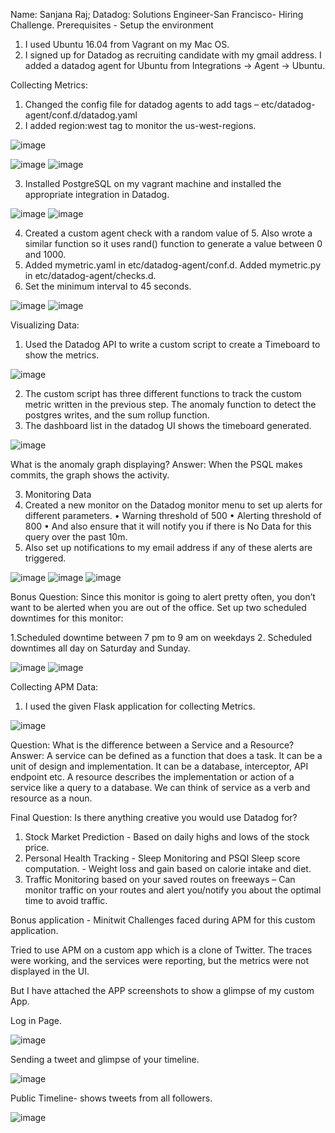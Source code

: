 Name: Sanjana Raj; Datadog: Solutions Engineer-San Francisco- Hiring Challenge.
Prerequisites - Setup the environment
1.	I used Ubuntu 16.04 from Vagrant on my Mac OS.
2.	I signed up for Datadog as recruiting candidate with my gmail address. I added a datadog agent for Ubuntu from Integrations -> Agent -> Ubuntu.

Collecting Metrics:
1.	Changed the config file for datadog agents to add tags – etc/datadog-agent/conf.d/datadog.yaml
2.	I added region:west tag to monitor the us-west-regions.

  ![image](https://user-images.githubusercontent.com/32622982/53060641-13855f00-3470-11e9-84a5-ef0118ea295d.png)
  
  ![image](https://user-images.githubusercontent.com/32622982/53060684-331c8780-3470-11e9-8f20-2aeb374ddf11.png)
  ![image](https://user-images.githubusercontent.com/32622982/53060724-4deefc00-3470-11e9-9ce7-a9f4a13c9606.png)

3.	Installed PostgreSQL on my vagrant machine and installed the appropriate integration in Datadog.

   ![image](https://user-images.githubusercontent.com/32622982/53060761-6a8b3400-3470-11e9-9baf-95d8ee1d4f9a.png)
   ![image](https://user-images.githubusercontent.com/32622982/53060777-770f8c80-3470-11e9-865a-6b2271e489c3.png)

4.	Created a custom agent check with a random value of 5. Also wrote a similar function so it uses rand() function to generate a value between 0 and 1000.
5.	Added mymetric.yaml in etc/datadog-agent/conf.d. Added mymetric.py in etc/datadog-agent/checks.d. 
6.	Set the minimum interval to 45 seconds.

![image](https://user-images.githubusercontent.com/32622982/53060798-88589900-3470-11e9-93c4-46ff69deafb3.png)
![image](https://user-images.githubusercontent.com/32622982/53060807-90183d80-3470-11e9-82b1-506bc64df065.png)

Visualizing Data:
1.	Used the Datadog API to write a custom script to create a Timeboard to show the metrics.

![image](https://user-images.githubusercontent.com/32622982/53060847-a920ee80-3470-11e9-93c7-2b517894f4dd.png)

2.	The custom script has three different functions to track the custom metric written in the previous step. The anomaly function to detect the postgres writes, and the sum rollup function.
3.	The dashboard list in the datadog UI shows the timeboard generated.

![image](https://user-images.githubusercontent.com/32622982/53060859-b50cb080-3470-11e9-8440-2a3440a36f57.png)

What is the anomaly graph displaying?
Answer: When the PSQL makes commits, the graph shows the activity.

3. Monitoring Data
1.	Created a new monitor on the Datadog monitor menu to set up alerts for different parameters.
•	Warning threshold of 500
•	Alerting threshold of 800
•	And also ensure that it will notify you if there is No Data for this query over the past 10m.
2.	Also set up notifications to my email address if any of these alerts are triggered.
 
![image](https://user-images.githubusercontent.com/32622982/53060879-c81f8080-3470-11e9-9500-34f903e13ce7.png)
![image](https://user-images.githubusercontent.com/32622982/53060898-d4a3d900-3470-11e9-8a62-a75dc8a65dc2.png)
![image](https://user-images.githubusercontent.com/32622982/53060916-e4bbb880-3470-11e9-89af-af96a7073694.png)

Bonus Question: Since this monitor is going to alert pretty often, you don’t want to be alerted when you are out of the office. Set up two scheduled downtimes for this monitor:

1.Scheduled downtime between 7 pm to 9 am on weekdays
2. Scheduled downtimes all day on Saturday and Sunday.

![image](https://user-images.githubusercontent.com/32622982/53060928-f00ee400-3470-11e9-93a9-482afb63c4ae.png)
![image](https://user-images.githubusercontent.com/32622982/53060954-04eb7780-3471-11e9-8bba-2419fbe7ea3c.png)
 
Collecting APM Data:
1.	I used the given Flask application for collecting Metrics.

![image](https://user-images.githubusercontent.com/32622982/53060969-15035700-3471-11e9-84c3-750992362773.png)

Question: What is the difference between a Service and a Resource?
Answer: A service can be defined as a function that does a task. It can be a unit of design and implementation. It can be a database, interceptor, API endpoint etc. A resource describes the implementation or action of a service like a query to a database. We can think of service as a verb and resource as a noun.

Final Question:
Is there anything creative you would use Datadog for?

1.	Stock Market Prediction - Based on daily highs and lows of the stock price.
2.	Personal Health Tracking 
                - Sleep Monitoring and PSQI Sleep score computation.
                - Weight loss and gain based on calorie intake and diet.
3.	Traffic Monitoring based on your saved routes on freeways – Can monitor traffic on your routes and alert you/notify you about the optimal time to avoid traffic.


Bonus application - Minitwit
Challenges faced during APM for this custom application.

Tried to use APM on a custom app which is a clone of Twitter. The traces were working, and the services were reporting, but the metrics were not displayed in the UI. 

But I have attached the APP screenshots to show a glimpse of my custom App.


Log in Page.

![image](https://user-images.githubusercontent.com/32622982/53060994-2e0c0800-3471-11e9-881b-94371916790e.png)

Sending a tweet and glimpse of your timeline.

![image](https://user-images.githubusercontent.com/32622982/53061005-411ed800-3471-11e9-8502-f3a7a314782c.png)

Public Timeline- shows tweets from all followers.

![image](https://user-images.githubusercontent.com/32622982/53061019-53991180-3471-11e9-8702-c9132de7f420.png)
 
